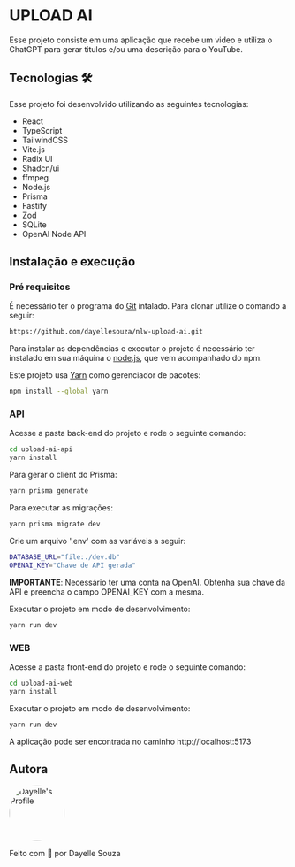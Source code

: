# UPLOAD AI

Esse projeto consiste em uma aplicação que recebe um video e utiliza o ChatGPT para gerar titulos e/ou uma descrição para o YouTube.

## Tecnologias 🛠
Esse projeto foi desenvolvido utilizando as seguintes tecnologias:

* React
* TypeScript
* TailwindCSS
* Vite.js
* Radix UI
* Shadcn/ui
* ffmpeg
* Node.js
* Prisma
* Fastify
* Zod
* SQLite
* OpenAI Node API

## Instalação e execução

### Pré requisitos

É necessário ter o programa do [Git](https://git-scm.com/) intalado. Para clonar utilize o comando a seguir:

```bash
https://github.com/dayellesouza/nlw-upload-ai.git
```

Para instalar as dependências e executar o projeto é necessário ter instalado em sua máquina o [node.js](https://nodejs.org/en), que vem acompanhado do npm.

Este projeto usa [Yarn](https://classic.yarnpkg.com/lang/en/docs/install/#windows-stable) como gerenciador de pacotes:

```bash
npm install --global yarn
```

### API

Acesse a pasta back-end do projeto e rode o seguinte comando:

```bash
cd upload-ai-api
yarn install
```

Para gerar o client do Prisma:

```bash
yarn prisma generate
```

Para executar as migrações:

```bash
yarn prisma migrate dev
```

Crie um arquivo '.env' com as variáveis a seguir: 

```bash
DATABASE_URL="file:./dev.db"
OPENAI_KEY="Chave de API gerada"
```
**IMPORTANTE**: Necessário ter uma conta na OpenAI. Obtenha sua chave da API e preencha o campo OPENAI_KEY com a mesma.

Executar o projeto em modo de desenvolvimento:

```bash
yarn run dev
```

### WEB
Acesse a pasta front-end do projeto e rode o seguinte comando:

```bash
cd upload-ai-web
yarn install
```

Executar o projeto em modo de desenvolvimento:

```bash
yarn run dev
```

A aplicação pode ser encontrada no caminho http://localhost:5173

## Autora

<a href="https://github.com/dayellesouza">
 <img style="border-radius: 50%;" src="https://github.com/dayellesouza.png" width="100px;" alt="Dayelle's Profile"/>
 <br />
</a>

Feito com 💜 por Dayelle Souza
